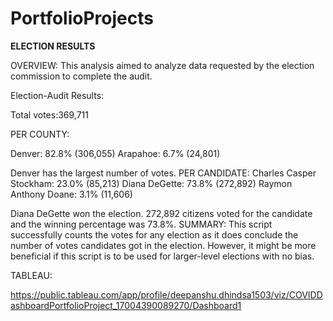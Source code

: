# PortfolioProjects


**ELECTION RESULTS**

OVERVIEW: This analysis aimed to analyze data requested by the election commission to complete the audit.

Election-Audit Results:

Total votes:369,711

PER COUNTY:

Denver: 82.8% (306,055) Arapahoe: 6.7% (24,801)

Denver has the largest number of votes.
PER CANDIDATE: Charles Casper Stockham: 23.0% (85,213) Diana DeGette: 73.8% (272,892) Raymon Anthony Doane: 3.1% (11,606)

Diana DeGette won the election. 272,892 citizens voted for the candidate and the winning percentage was 73.8%.
SUMMARY: This script successfully counts the votes for any election as it does conclude the number of votes candidates got in the election. However, it might be more beneficial if this script is to be used for larger-level elections with no bias.


TABLEAU:

https://public.tableau.com/app/profile/deepanshu.dhindsa1503/viz/COVIDDashboardPortfolioProject_17004390089270/Dashboard1
